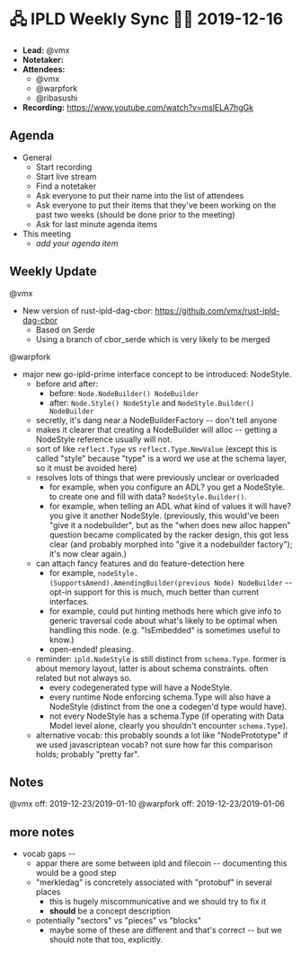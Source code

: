 # 🖧 IPLD Weekly Sync 🙌🏽 2019-12-16

- **Lead:** @vmx
- **Notetaker:**
- **Attendees:**
  - @vmx
  - @warpfork
  - @ribasushi
- **Recording:** https://www.youtube.com/watch?v=mslELA7hgGk


## Agenda

- General
  - Start recording
  - Start live stream
  - Find a notetaker
  - Ask everyone to put their name into the list of attendees
  - Ask everyone to put their items that they've been working on the past two weeks (should be done prior to the meeting)
  - Ask for last minute agenda items
- This meeting
  - _add your agenda item_


## Weekly Update

@vmx
 - New version of rust-ipld-dag-cbor: https://github.com/vmx/rust-ipld-dag-cbor
   - Based on Serde
   - Using a branch of cbor_serde which is very likely to be merged

@warpfork
- major new go-ipld-prime interface concept to be introduced: NodeStyle.
	- before and after:
		- before: `Node.NodeBuilder() NodeBuilder`
		- after: `Node.Style() NodeStyle` and `NodeStyle.Builder() NodeBuilder`
	- secretly, it's dang near a NodeBuilderFactory -- don't tell anyone
	- makes it clearer that creating a NodeBuilder will alloc -- getting a NodeStyle reference usually will not.
	- sort of like `reflect.Type` vs `reflect.Type.NewValue` (except this is called "style" because "type" is a word we use at the schema layer, so it must be avoided here)
	- resolves lots of things that were previously unclear or overloaded
		- for example, when you configure an ADL?  you get a NodeStyle.  to create one and fill with data?  `NodeStyle.Builder()`.
		- for example, when telling an ADL what kind of values it will have?  you give it another NodeStyle.  (previously, this would've been "give it a nodebuilder", but as the "when does new alloc happen" question became complicated by the racker design, this got less clear (and probably morphed into "give it a nodebuilder factory"); it's now clear again.)
	- can attach fancy features and do feature-detection here
		- for example, `nodeStyle.(SupportsAmend).AmendingBuilder(previous Node) NodeBuilder` -- opt-in support for this is much, much better than current interfaces.
		- for example, could put hinting methods here which give info to generic traversal code about what's likely to be optimal when handling this node.  (e.g. "IsEmbedded" is sometimes useful to know.)
		- open-ended!  pleasing.
	- reminder: `ipld.NodeStyle` is still distinct from `schema.Type`.  former is about memory layout, latter is about schema constraints.  often related but not always so.
		- every codegenerated type will have a NodeStyle.
		- every runtime Node enforcing schema.Type will also have a NodeStyle (distinct from the one a codegen'd type would have).
		- not every NodeStyle has a schema.Type (if operating with Data Model level alone, clearly you shouldn't encounter `schema.Type`).
	- alternative vocab: this probably sounds a lot like "NodePrototype" if we used javascriptean vocab?  not sure how far this comparison holds; probably "pretty far".



## Notes

<!-- After each call, the notetaker submits a PR to https://github.com/ipld/team-mgmt to store the notes on the meeting-notes folder -->

@vmx off: 2019-12-23/2019-01-10
@warpfork off: 2019-12-23/2019-01-06

## more notes

- vocab gaps -- 
    - appar there are some between ipld and filecoin -- documenting this would be a good step
    - "merkledag" is concretely associated with "protobuf" in several places
        - this is hugely miscommunicative and we should try to fix it
        - **should** be a concept description
    - potentially "sectors" vs "pieces" vs "blocks"
        - maybe some of these are different and that's correct -- but we should note that too, explicitly.
